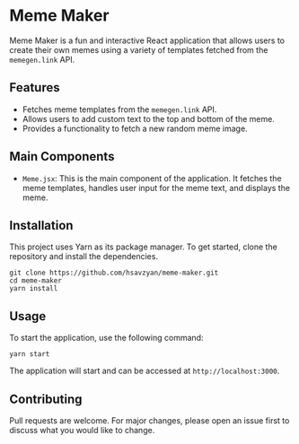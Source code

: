 # Meme Maker

Meme Maker is a fun and interactive React application that allows users to create their own memes using a variety of templates fetched from the `memegen.link` API.

## Features

- Fetches meme templates from the `memegen.link` API.
- Allows users to add custom text to the top and bottom of the meme.
- Provides a functionality to fetch a new random meme image.

## Main Components

- `Meme.jsx`: This is the main component of the application. It fetches the meme templates, handles user input for the meme text, and displays the meme.

## Installation

This project uses Yarn as its package manager. To get started, clone the repository and install the dependencies.

    git clone https://github.com/hsavzyan/meme-maker.git
    cd meme-maker
    yarn install

## Usage

To start the application, use the following command:

    yarn start

The application will start and can be accessed at `http://localhost:3000`.

## Contributing

Pull requests are welcome. For major changes, please open an issue first to discuss what you would like to change.

